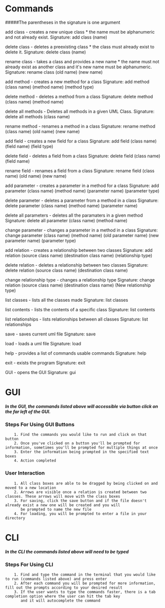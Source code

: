 # Commands
#####The parentheses in the signature is one argument

add class - creates a new unique class * the name must be alphanumeric and not already exist.
            Signature: add class (name)

delete class - deletes a preexisting class * the class must already exist to delete it.
            Signature: delete class (name)

rename class - takes a class and provides a new name * the name must not already exist as another class and it's new name must be alphanumeric.
            Signature: rename class (old name) (new name)

add method - creates a new method for a class
            Signature:  add method (class name) (method name) (method type)

delete method - deletes a method from a class
            Signature: delete method (class name) (method name)

delete all methods - Deletes all methods in a given UML Class.
            Signature: delete all methods (class name)

rename method - renames a method in a class
            Signature: rename method (class name) (old name) (new name)

add field - creates a new field for a class
            Signature: add field (class name) (field name) (field type)

delete field - deletes a field from a class
            Signature: delete field (class name) (field name)

rename field - renames a field from a class
            Signature: rename field (class name) (old name) (new name)

add parameter - creates a parameter in a method for a class
            Signature: add parameter (class name) (method name) (parameter name) (parameter type)

delete parameter - deletes a parameter from a method in a class
            Signature: delete parameter (class name) (method name) (parameter name)

delete all parameters - deletes all the paramaters in a given method
            Signature: delete all parameter (class name) (method name)

change parameter - changes a parameter in a method in a class
            Signature: change parameter (class name) (method name) (old parameter name) (new parameter name) (parameter type)

add relation - creates a relationship between two classes
            Signature: add relation (source class name) (destination class name) (relationship type)

delete relation - deletes a relationship between two classes
            Signature: delete relation (source class name) (destination class name)

change relationship type - changes a relationship type
            Signature: change relation (source class name) (destination class name) (New relationship type)

list classes - lists all the classes made
            Signature: list classes

list contents - lists the contents of a specific class
            Signature: list contents

list relationships - lists relationships between all classes
            Signature: list relationships

save - saves current uml file
            Signature: save

load - loads a uml file
            Signature: load

help - provides a list of commands usable commands
            Signature: help

exit - exists the program
            Signature: exit

GUI - opens the GUI
            Signature: gui

# GUI

##### In the GUI, the commands listed above will accessible via button click on the far left of the GUI.
            
### Steps For Using GUI Buttons

        1. Find the commands you would like to run and click on that button
        2. Once you've clicked on a button you'll be prompted for information, sometimes you'll be prompted for multiple things at once
        3. Enter the information being prompted in the specified text boxes
        4. Action completed
    
### User Interaction

        1. All class boxes are able to be dragged by being clicked on and moved to a new location
        2. Arrows are visible once a relation is created between two classes. These arrows will move with the class boxes
        3. For saving, click the save button and if the file doesn't already exist a new one will be created and you will
           be prompted to name the new file
        4. For loading, you will be prompted to enter a file in your directory

# CLI
##### In the CLI the commands listed above will need to be typed

### Steps For Using CLI

        1. Find and type the command in the terminal that you would like to run (commands listed above) and press enter
        2. After each command you will be prompted for more information, fill out the prompts according to your desired result
        3. If the user wants to type the commands faster, there is a tab completion option where the user can hit the tab key
           and it will autocomplete the command
            
